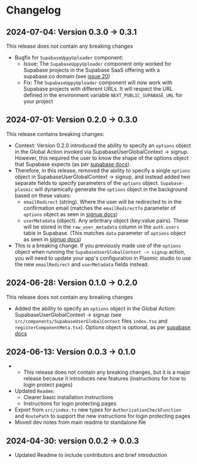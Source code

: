 # Changelog

## 2024-07-04: Version 0.3.0 -> 0.3.1
This release does not contain any breaking changes
* Bugfix for `SupabaseUppyUploader` component:
    * Issue: The `SupabaseUppyUploader` component only worked for Supabase projects in the Supabase SaaS offering with a supabase.co domain (see [issue 20](https://github.com/CallumBoase/plasmic-supabase/issues/20))
    * Fix: The `SupabaseUppyUploader` component will now work with Supabase projects with different URLs. It will respect the URL defined in the environment variable `NEXT_PUBLIC_SUPABASE_URL` for your project

## 2024-07-01: Version 0.2.0 -> 0.3.0
This release contains breaking changes:
* Context: Version 0.2.0 introduced the ability to specify an `options` object in the Global Action invoked via SupabaseUserGlobalContext -> signup. However, this required the user to know the shape of the options object that Supabase expects (as per [supabase docs](https://supabase.com/docs/reference/javascript/auth-signup)). 
* Therefore, in this release, removed the ability to specify a single `options` object in SupabaseUserGlobalContext -> signup, and instead added two separate fields to specify parameters of the `options` object. `Supabase-plasmic` will dynamically generate the `options` object in the background based on these values:
    * `emailRedirect` (string). Where the user will be redirected to in the confirmation email (matches the `emailRedirectTo` parameter of `options` object as seen in [signup docs](https://supabase.com/docs/reference/javascript/auth-signup))
    * `userMetadata` (object). Any arbritrary object (key:value pairs). These will be stored in the `raw_user_metadata` column in the `auth.users` table in Supabase. (This matches `data` parameter of `options` object as seen in [signup docs](https://supabase.com/docs/reference/javascript/auth-signup))
* This is a breaking change. If you previously made use of the `options` object when running the `SupabaseUserGlobalContext -> signup` action, you will need to update your app's configuration in Plasmic studio to use the new `emailRedirect` and `userMetadata` fields instead.

## 2024-06-28: Version 0.1.0 -> 0.2.0
This release does not contain any breaking changes
* Added the ability to specify an `options` object in the Global Action: SupabaseUserGlobalContext -> signup (see `src/components/SupabaseUserGlobalContext` files `index.tsx` and `registerComponentMeta.tsx`). Options object is optional, as per [supabase docs](https://supabase.com/docs/reference/javascript/auth-signup)

## 2024-06-13: Version 0.0.3 -> 0.1.0
* * This release does not contain any breaking changes, but it is a major release because it introduces new features (instructions for how to login protect pages)
* Updated `Readme`:
    * Clearer basic installation instructions
    * Instructions for login protecting pages
* Export from `src/index.ts` new types for `AuthorizationCheckFunction` and `RoutePath` to support the new instructions for login protecting pages
* Moved dev notes from main readme to standalone file

## 2024-04-30: version 0.0.2 -> 0.0.3
* Updated Readme to include contributors and brief introduction 